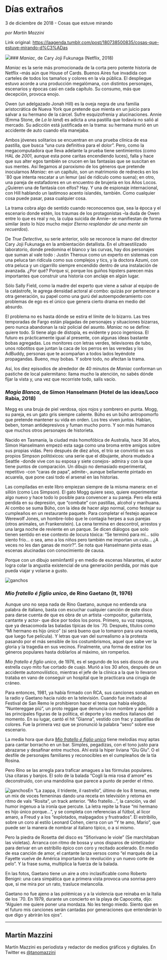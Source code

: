 # Días extraños



3 de diciembre de 2018 - Cosas que estuve mirando

_por Martín Mazzini_

Link original: https://laagenda.tumblr.com/post/180738500835/cosas-que-estuve-mirando-d%C3%ADas

![](https://64.media.tumblr.com/6356191a918cf0a1aaf97f0e1d6dcfa7/tumblr_inline_pj5z9tokY91t6q87u_500.jpg)### *Maniac*, de Cary Joji Fukunaga (Netflix, 2018)

*Maniac* es la serie más promocionada de la corta pero potente historia de Netflix –más aún que House of Cards. Buenos Aires fue invadida con carteles de todos los tamaños y colores en la vía pública. El despliegue estuvo acorde a una producción megalómana, con distintos personajes, escenarios y épocas casi en cada capítulo. Su consumo, más que decepción, provoca enojo. 

Owen (un adelgazado Jonah Hill) es la oveja negra de una familia aristocrática de Nueva York que pretende que mienta en un juicio para salvar a su hermano de la cárcel. Sufre esquizofrenia y alucinaciones. Annie (Emma Stone, de *La la land*) es adicta a una pastilla que todavía no salió al mercado. Su adicción está justificada en la trama: su hermana murió en un accidente de auto cuando ella manejaba. 

Ambos jóvenes solitarios se encuentran en una prueba clínica de esa pastilla, que busca “una cura definitiva para el dolor”. Pero, como la megacomputadora que lleva adelante la prueba tiene sentimientos (como HAL de *2001*, aunque esta pone caritas encendiendo luces), falla y hace que sus alter egos también se crucen en las fantasías que se suscitan en sus mentes. Así llegamos al paroxismo de los géneros que pretende inocularnos *Maniac*: en un capítulo, son un matrimonio de rednecks en los ´80 que intenta rescatar a un lemur (así de ridículo como suena); en otro, una pareja de estafadores en un encuentro de brujería en los Años Locos. ¿Quieren una de fantasía con elfos? Hay. Y una de espionaje internacional, con Hill hablando un lastimoso acento islandés, también. Como cualquier cosa puede pasar, pasa cualquier cosa. 

La trama cobra algo de sentido cuando reconocemos que, sea la época y el escenario donde estén, los traumas de los protagonistas –la duda de Owen entre lo que es real y no, la culpa suicida de Annie– se manifiestan de forma similar (esto lo hizo mucho mejor *Eterno resplandor de una mente sin recuerdos*). 

De *True Detective*, su serie anterior, sólo se reconoce la mano del director Cary Joji Fukunaga en la ambientación detallista. En el ultraestilizado laboratorio, donde predomina el blanco y las curvas, hay dos personajes que suman al vale todo : Justin Theroux como un experto en sistemas con una peluca tan ridícula como sus complejos y tics, y la doctora Azumi, con otra peluca y un cigarrillo siempre encendido dentro de una instalación de avanzada. ¿Por qué? Porque sí, porque los guiños hipsters parecen más importantes que construir una historia con anclaje en algún lugar. 

Sólo Sally Field, como la madre del experto que viene a salvar al equipo de la catástrofe, le agrega densidad actoral al combo: quizás por pertenecer a otra generación, su papel como una gurú del autoempoderamiento con problemas de ego es el único que genera cierto drama en medio del absurdo. 

El problema no es hasta dónde se estira el límite de lo bizarro. Las tres temporadas de Fargo están plagadas de personajes y situaciones bizarras, pero nunca abandonan la raíz policial del asunto. *Maniac* no se define: quiere todo. Si tiene algo de distopía, es evidente y poco ingeniosa. El futuro es prácticamente igual al presente, con algunas ideas bastante bobas agregadas. Los monitores con letras verdes, televisores de tubo, unos robotitos que juntan la caca de los perros en las veredas y los AdBuddy, personas que te acompañan a todos lados leyéndote propagandas. Bueno, muy bobas. Y sobre todo, no afectan la trama.

Así, los diez episodios de alrededor de 40 minutos de *Maniac* conforman un pastiche de local palermitano: llama mucho la atención, no sabés dónde fijar la vista y, una vez que recorriste todo, salís vacío. 

  
### *Magia Blanca*, de Simon Hanselmann (Hotel de las ideas/Loco Rabia, 2018)

Megg es una bruja de piel verdosa, ojos rojos y sombrero en punta. Mogg, su pareja, es un gato gris siempre caliente. Búho es un búho antropomorfo que pretende mantener su vida en orden. Los tres viven juntos. Hablan, beben, toman antidepresivos y fuman mucho porro. Y son más humanos que muchos otros personajes de historieta.

Nacido en Tasmania, la ciudad más homofóbica de Australia, hace 36 años, Simon Hanselmann empezó esta saga como una broma entre amigos sobre sus propias vidas. Pero después de diez años, el trío se convirtió en sus propios Simpson politóxicos: una serie que el dibujante, ahora mudado a Seattle -donde vive con su esposa y siete conejos- admira y con la que tiene puntos de comparación. Un dibujo no demasiado experimental, repetitivo -con “caras de papa”, admite-, aunque bellamente pintado en acuarela, que pone casi todo el arsenal en las historias.

Las compiladas en este libro empiezan siempre de la misma manera: en el sillón (como Los Simpson). El gato Mogg quiere sexo, quiere experimentar algo nuevo y hace todo lo posible para convencer a su pareja. Pero ella está perdida en su depresión, que “combate” con pastillas, alcohol y marihuana. Al combo se suma Búho, con la idea de hacer algo normal, como festejar su cumpleaños en un restaurante paquete. Para completar el festejo aparece Werewolf Jones, un hombre-lobo que le contagia herpes a sus parejas (otros animales, un Frankenstein). La cena termina en descontrol, arrestos y una larga noche de reviente en un parque. Se dicen diálogos que solo tienen sentido en ese contexto de locura tóxica: “Se terminó para mí… sólo siento frío… o sea, amo a los niños pero también me importan un culo… ¿A veces no les dan ganas de morir?”. Se nota que Hanselmann pinta esas escenas alucinadas con conocimiento de causa. 

Porque con un dibujo semiinfantil y en medio de escenas hilarantes, el autor logra colar la angustia existencial de una generación perdida, por más que pueda viajar y volarse a gusto. 

![ganchos](https://64.media.tumblr.com/20f96009f1352121e945faab0660a80c/tumblr_inline_pj5z9uRqpw1t6q87u_500.jpg)  
### *Mio fratello é figlio unico*, de Rino Gaetano (It, 1976)

Aunque uno no sepa nada de Rino Gaetano, aunque no entienda una palabra de italiano, basta con escuchar cualquier canción de este disco para darse cuenta de que es obra de un artista -compositor, guitarrista, cantante y actor- que dice por todos los poros. Primero, su voz rasposa, que ya desacomoda las baladas típicas de los ´70. Después, títulos como “Mi hermano es hijo único” (si será bueno que lo tomaron para una novela, que luego fue película). Y letras que van del surrealismo a la protesta pasando por el más sensible de los costumbrismos, aquel que sabe ver la gloria y la tragedia en sus vecinos. Finalmente, una forma de estirar los géneros populares hasta doblarlos al máximo, sin romperlos.

*Mio fratello é figlio unico*, de 1976, es el segundo de los seis discos de una estrella cuyo mito fue cortado de cuajo. Murió a los 30 años, después de un accidente automovilístico, mientras el jefe de la clínica a la que lo llevaron trataba en vano de conseguir un hospital que le practicara una cirugía de cráneo.

Para entonces, 1981, ya había firmado con RCA, sus canciones sonaban en la radio y Gaetano hacía ruido en la televisión. Cuando fue invitado al Festival de San Remo le prohibieron hacer el tema que había elegido, “Nuntereggae piú”, un proto reggae que denuncia con nombre y apellido a las principales figuras de la política, el deporte y los medios italianos del momento. En su lugar, cantó el hit “Gianna”, vestido con frac y zapatillas de colores. Fue la primera vez que se pronunció la palabra “sexo” sobre ese escenario. 

La media hora que dura [*Mio fratello é figlio unico*](https://www.youtube.com/watch?v=QCQunzcGTUE) tiene melodías muy aptas para cantar borracho en un bar. Simples, pegadizas, con el tono justo para abrazarse y desafinar entre muchos. Ahí está la hiper liviana “Glu Glu”. O el desfile de personajes familiares y reconocibles en el cumpleaños de la tía Rosina.

Pero Rino se las arregla para traficar amagues a las fórmulas populares. Usa cítaras y banjos. El solo de la balada “Cogli la mia rosa d´amore” es deconstruido, con una mandolina que parece a punto de perder el ritmo. 

![ganchos](https://64.media.tumblr.com/97d82e9928462021d038647a2f94cf4f/tumblr_inline_pj5z9ufZQI1t6q87u_500.jpg)En “La zappa, il tridente, il rastrello”, último de los 8 temas, mete un mix de voces femeninas dando una receta en televisión y retoma en ritmo de vals “Rosita”, un track anterior. “Mio fratello…”, la canción, va del humor ingenuo a la ironía que percute. La letra repite la frase “mi hermano es hijo único porque…”, y se completa con referencias al fútbol, al licor amaro, a Freud y a los “explotados, malpagados y frustrados”. El estribillo, sobre un coro al estilo Leonard Cohen, cierra con un “Y te amo, Mario”, que puede ser la manera de nombrar al italiano típico, o a sí mismo.

Pero la piedra de Rosetta del disco es “Sfiorivano le viole” (Se marchitaban las violetas). Arranca con ritmo de bossa y unos disparos de sintetizador para derivar en un estribillo épico con coro y recitado acelerado. En medio de esa canción de amor, el cantante lanza versos como “el marqués de La Fayette vuelve de América importando la revolución y un nuevo corte de pelo”. Y la frase suma, multiplica la fuerza de la balada. 

En las fotos, Gaetano tiene un aire a otro inclasificable como Roberto Benigni: una cara simpática que a primera vista provoca una sonrisa pero que, si me mira por un rato, trasluce melancolía.

Gaetano no fue ajeno a las polémicas y a la violencia que reinaba en la Italia de los ´70. En 1979, durante un concierto en la playa de Capocotta, dijo: “Alguien me quiere poner una mordaza. No les tengo miedo. Siento que en el futuro mis canciones serán cantadas por generaciones que entenderán lo que digo y abrirán los ojos”.

  




---

Martín Mazzini
--------------

 Martín Mazzini es periodista y redactor de medios gráficos y digitales. En Twitter es 
[@tanomazzini](https://twitter.com/tanomazzini)

